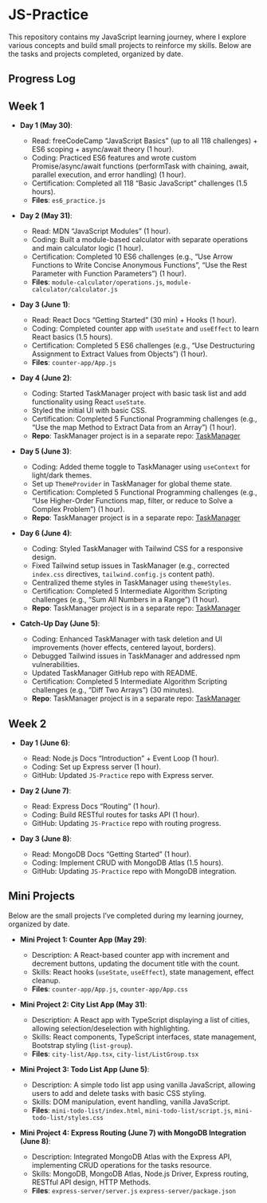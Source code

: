 # JS-Practice
This repository contains my JavaScript learning journey, where I explore various concepts and build small projects to reinforce my skills. Below are the tasks and projects completed, organized by date.

## Progress Log

## Week 1

- **Day 1 (May 30)**:
  - Read: freeCodeCamp “JavaScript Basics” (up to all 118 challenges) + ES6 scoping + async/await theory (1 hour).
  - Coding: Practiced ES6 features and wrote custom Promise/async/await functions (performTask with chaining, await, parallel execution, and error handling) (1 hour).
  - Certification: Completed all 118 “Basic JavaScript” challenges (1.5 hours).
  - **Files**: `es6_practice.js`

- **Day 2 (May 31)**:
  - Read: MDN “JavaScript Modules” (1 hour).
  - Coding: Built a module-based calculator with separate operations and main calculator logic (1 hour).
  - Certification: Completed 10 ES6 challenges (e.g., “Use Arrow Functions to Write Concise Anonymous Functions”, “Use the Rest Parameter with Function Parameters”) (1 hour).
  - **Files**: `module-calculator/operations.js`, `module-calculator/calculator.js`

- **Day 3 (June 1)**:
  - Read: React Docs “Getting Started” (30 min) + Hooks (1 hour).
  - Coding: Completed counter app with `useState` and `useEffect` to learn React basics (1.5 hours).
  - Certification: Completed 5 ES6 challenges (e.g., “Use Destructuring Assignment to Extract Values from Objects”) (1 hour).
  - **Files**: `counter-app/App.js`

- **Day 4 (June 2)**:
  - Coding: Started TaskManager project with basic task list and add functionality using React `useState`.
  - Styled the initial UI with basic CSS.
  - Certification: Completed 5 Functional Programming challenges (e.g., “Use the map Method to Extract Data from an Array”) (1 hour).
  - **Repo**: TaskManager project is in a separate repo: [TaskManager](https://github.com/Srijith1912/TaskManager)

- **Day 5 (June 3)**:
  - Coding: Added theme toggle to TaskManager using `useContext` for light/dark themes.
  - Set up `ThemeProvider` in TaskManager for global theme state.
  - Certification: Completed 5 Functional Programming challenges (e.g., “Use Higher-Order Functions map, filter, or reduce to Solve a Complex Problem”) (1 hour).
  - **Repo**: TaskManager project is in a separate repo: [TaskManager](https://github.com/Srijith1912/TaskManager)

- **Day 6 (June 4)**:
  - Coding: Styled TaskManager with Tailwind CSS for a responsive design.
  - Fixed Tailwind setup issues in TaskManager (e.g., corrected `index.css` directives, `tailwind.config.js` content path).
  - Centralized theme styles in TaskManager using `themeStyles`.
  - Certification: Completed 5 Intermediate Algorithm Scripting challenges (e.g., “Sum All Numbers in a Range”) (1 hour).
  - **Repo**: TaskManager project is in a separate repo: [TaskManager](https://github.com/Srijith1912/TaskManager)

- **Catch-Up Day (June 5)**:
  - Coding: Enhanced TaskManager with task deletion and UI improvements (hover effects, centered layout, borders).
  - Debugged Tailwind issues in TaskManager and addressed npm vulnerabilities.
  - Updated TaskManager GitHub repo with README.
  - Certification: Completed 5 Intermediate Algorithm Scripting challenges (e.g., “Diff Two Arrays”) (30 minutes).
  - **Repo**: TaskManager project is in a separate repo: [TaskManager](https://github.com/Srijith1912/TaskManager)

## Week 2

- **Day 1 (June 6)**:
  - Read: Node.js Docs “Introduction” + Event Loop (1 hour).
  - Coding: Set up Express server (1 hour).
  - GitHub: Updated `JS-Practice` repo with Express server.

- **Day 2 (June 7)**:
  - Read: Express Docs “Routing” (1 hour).
  - Coding: Build RESTful routes for tasks API (1 hour).
  - GitHub: Updating `JS-Practice` repo with routing progress.
 
- **Day 3 (June 8)**:
  - Read: MongoDB Docs “Getting Started” (1 hour).
  - Coding: Implement CRUD with MongoDB Atlas (1.5 hours).
  - GitHub: Updating `JS-Practice` repo with MongoDB integration.

## Mini Projects

Below are the small projects I’ve completed during my learning journey, organized by date.

- **Mini Project 1: Counter App (May 29)**:
  - Description: A React-based counter app with increment and decrement buttons, updating the document title with the count.
  - Skills: React hooks (`useState`, `useEffect`), state management, effect cleanup.
  - **Files**: `counter-app/App.js`, `counter-app/App.css`

- **Mini Project 2: City List App (May 31)**:
  - Description: A React app with TypeScript displaying a list of cities, allowing selection/deselection with highlighting.
  - Skills: React components, TypeScript interfaces, state management, Bootstrap styling (`list-group`).
  - **Files**: `city-list/App.tsx`, `city-list/ListGroup.tsx`

- **Mini Project 3: Todo List App (June 5)**:
  - Description: A simple todo list app using vanilla JavaScript, allowing users to add and delete tasks with basic CSS styling.
  - Skills: DOM manipulation, event handling, vanilla JavaScript.
  - **Files**: `mini-todo-list/index.html`, `mini-todo-list/script.js`, `mini-todo-list/styles.css`

- **Mini Project 4: Express Routing (June 7) with MongoDB Integration (June 8)**:
  - Description: Integrated MongoDB Atlas with the Express API, implementing CRUD operations for the tasks resource.
  - Skills: MongoDB, MongoDB Atlas, Node.js Driver, Express routing, RESTful API design, HTTP Methods.
  - **Files**: `express-server/server.js` `express-server/package.json`

